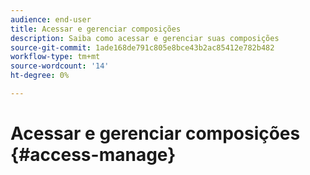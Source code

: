 ```yaml
---
audience: end-user
title: Acessar e gerenciar composições
description: Saiba como acessar e gerenciar suas composições
source-git-commit: 1ade168de791c805e8bce43b2ac85412e782b482
workflow-type: tm+mt
source-wordcount: '14'
ht-degree: 0%

---
```



# Acessar e gerenciar composições {#access-manage}


